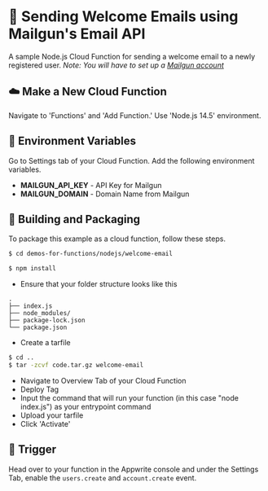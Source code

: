 # 📧 Sending Welcome Emails using Mailgun's Email API
A sample Node.js Cloud Function for sending a welcome email to a newly registered user.
*Note: You will have to set up a [Mailgun account](https://www.mailgun.com/)*

## ☁️ Make a New Cloud Function
Navigate to 'Functions' and 'Add Function.'
Use 'Node.js 14.5' environment.

## 📝 Environment Variables
Go to Settings tab of your Cloud Function. Add the following environment variables.

* **MAILGUN_API_KEY** - API Key for Mailgun 
* **MAILGUN_DOMAIN** - Domain Name from Mailgun

## 🚀 Building and Packaging

To package this example as a cloud function, follow these steps.

```bash
$ cd demos-for-functions/nodejs/welcome-email

$ npm install
```

* Ensure that your folder structure looks like this 
```
.
├── index.js
├── node_modules/
├── package-lock.json
└── package.json
```

* Create a tarfile

```bash
$ cd ..
$ tar -zcvf code.tar.gz welcome-email
```

* Navigate to Overview Tab of your Cloud Function
* Deploy Tag
* Input the command that will run your function (in this case "node index.js") as your entrypoint command
* Upload your tarfile 
* Click 'Activate'

## 🎯 Trigger

Head over to your function in the Appwrite console and under the Settings Tab, enable the `users.create` and `account.create` event.